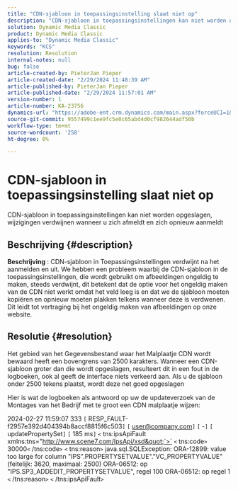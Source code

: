 ```yaml
---
title: "CDN-sjabloon in toepassingsinstelling slaat niet op"
description: "CDN-sjabloon in toepassingsinstellingen kan niet worden opgeslagen, wijzigingen verdwijnen wanneer u zich afmeldt en zich opnieuw aanmeldt"
solution: Dynamic Media Classic
product: Dynamic Media Classic
applies-to: "Dynamic Media Classic"
keywords: "KCS"
resolution: Resolution
internal-notes: null
bug: false
article-created-by: PieterJan Pieper
article-created-date: "2/29/2024 11:48:39 AM"
article-published-by: PieterJan Pieper
article-published-date: "2/29/2024 11:57:01 AM"
version-number: 1
article-number: KA-23756
dynamics-url: "https://adobe-ent.crm.dynamics.com/main.aspx?forceUCI=1&pagetype=entityrecord&etn=knowledgearticle&id=02f16b74-f8d6-ee11-9078-6045bd006b25"
source-git-commit: 9557499c1ee9fc5e0c65abd4d0cf982644adf50b
workflow-type: tm+mt
source-wordcount: '258'
ht-degree: 0%

---
```


# CDN-sjabloon in toepassingsinstelling slaat niet op


CDN-sjabloon in toepassingsinstellingen kan niet worden opgeslagen, wijzigingen verdwijnen wanneer u zich afmeldt en zich opnieuw aanmeldt

## Beschrijving {#description}

<b>Beschrijving</b> : CDN-sjabloon in Toepassingsinstellingen verdwijnt na het aanmelden en uit. We hebben een probleem waarbij de CDN-sjabloon in de toepassingsinstellingen, die wordt gebruikt om afbeeldingen ongeldig te maken, steeds verdwijnt, dit betekent dat de optie voor het ongeldig maken van de CDN niet werkt omdat het veld leeg is en dat we de sjabloon moeten kopiëren en opnieuw moeten plakken telkens wanneer deze is verdwenen. Dit leidt tot vertraging bij het ongeldig maken van afbeeldingen op onze website.

## Resolutie {#resolution}


Het gebied van het Gegevensbestand waar het Malplaatje CDN wordt bewaard heeft een bovengrens van 2500 karakters. Wanneer een CDN-sjabloon groter dan die wordt opgeslagen, resulteert dit in een fout in de logboeken, ook al geeft de interface niets verkeerd aan. Als u de sjabloon onder 2500 tekens plaatst, wordt deze net goed opgeslagen



Hier is wat de logboeken als antwoord op uw de updateverzoek van de Montages van het Bedrijf met te groot een CDN malplaatje wijzen:

2024-02-27 11:59:07 333 `[` RESP_FAULT-f2957e392d404394b8accf8815f6c503`]`
`[` user@company.com`]`  `[` -`]`  `[` updatePropertySet`]`  `[` 185 ms`]`
`<` tns:ipsApiFault xmlns:tns=&quot;http://www.scene7.com/IpsApi/xsd&quot;`>` `<` tns:code`>` 30000`<` /tns:code`>` `<` tns:reason`>` java.sql.SQLException: ORA-12899: value too large for column &quot;IPS&quot;.PROPERTYSETVALUE&quot;.&quot;VC_PROPERTYVALUE&quot; (feitelijk: 3620, maximaal: 2500) ORA-06512: op &quot;IPS.SP3_ADDEDIT_PROPERTYSETVALUE&quot;, regel 100 ORA-06512: op regel 1
`<` /tns:reason`>` `<` /tns:ipsApiFault`>`
